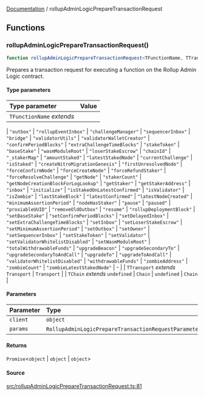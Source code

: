 [Documentation](README.md) / rollupAdminLogicPrepareTransactionRequest

## Functions

### rollupAdminLogicPrepareTransactionRequest()

```ts
function rollupAdminLogicPrepareTransactionRequest<TFunctionName, TTransport, TChain>(client: object, params: RollupAdminLogicPrepareTransactionRequestParameters<TFunctionName>): Promise<object | object | object>
```

Prepares a transaction request for executing a function on the Rollup Admin
Logic contract.

#### Type parameters

| Type parameter | Value |
| :------ | :------ |
| `TFunctionName` *extends* 
  \| `"outbox"`
  \| `"rollupEventInbox"`
  \| `"challengeManager"`
  \| `"sequencerInbox"`
  \| `"bridge"`
  \| `"validatorUtils"`
  \| `"validatorWalletCreator"`
  \| `"confirmPeriodBlocks"`
  \| `"extraChallengeTimeBlocks"`
  \| `"stakeToken"`
  \| `"baseStake"`
  \| `"wasmModuleRoot"`
  \| `"loserStakeEscrow"`
  \| `"chainId"`
  \| `"_stakerMap"`
  \| `"amountStaked"`
  \| `"latestStakedNode"`
  \| `"currentChallenge"`
  \| `"isStaked"`
  \| `"createNitroMigrationGenesis"`
  \| `"firstUnresolvedNode"`
  \| `"forceConfirmNode"`
  \| `"forceCreateNode"`
  \| `"forceRefundStaker"`
  \| `"forceResolveChallenge"`
  \| `"getNode"`
  \| `"stakerCount"`
  \| `"getNodeCreationBlockForLogLookup"`
  \| `"getStaker"`
  \| `"getStakerAddress"`
  \| `"inbox"`
  \| `"initialize"`
  \| `"isStakedOnLatestConfirmed"`
  \| `"isValidator"`
  \| `"isZombie"`
  \| `"lastStakeBlock"`
  \| `"latestConfirmed"`
  \| `"latestNodeCreated"`
  \| `"minimumAssertionPeriod"`
  \| `"nodeHasStaker"`
  \| `"pause"`
  \| `"paused"`
  \| `"proxiableUUID"`
  \| `"removeOldOutbox"`
  \| `"resume"`
  \| `"rollupDeploymentBlock"`
  \| `"setBaseStake"`
  \| `"setConfirmPeriodBlocks"`
  \| `"setDelayedInbox"`
  \| `"setExtraChallengeTimeBlocks"`
  \| `"setInbox"`
  \| `"setLoserStakeEscrow"`
  \| `"setMinimumAssertionPeriod"`
  \| `"setOutbox"`
  \| `"setOwner"`
  \| `"setSequencerInbox"`
  \| `"setStakeToken"`
  \| `"setValidator"`
  \| `"setValidatorWhitelistDisabled"`
  \| `"setWasmModuleRoot"`
  \| `"totalWithdrawableFunds"`
  \| `"upgradeBeacon"`
  \| `"upgradeSecondaryTo"`
  \| `"upgradeSecondaryToAndCall"`
  \| `"upgradeTo"`
  \| `"upgradeToAndCall"`
  \| `"validatorWhitelistDisabled"`
  \| `"withdrawableFunds"`
  \| `"zombieAddress"`
  \| `"zombieCount"`
  \| `"zombieLatestStakedNode"` | - |
| `TTransport` *extends* `Transport` | `Transport` |
| `TChain` *extends* `undefined` \| `Chain` | `undefined` \| `Chain` |

#### Parameters

| Parameter | Type |
| :------ | :------ |
| `client` | `object` |
| `params` | `RollupAdminLogicPrepareTransactionRequestParameters`\<`TFunctionName`\> |

#### Returns

`Promise`\<`object` \| `object` \| `object`\>

#### Source

[src/rollupAdminLogicPrepareTransactionRequest.ts:81](https://github.com/anegg0/arbitrum-orbit-sdk/blob/763a3f41e7ea001cbb6fe81ac11cc794b4a0f94d/src/rollupAdminLogicPrepareTransactionRequest.ts#L81)
